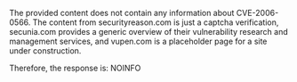 The provided content does not contain any information about CVE-2006-0566. The content from securityreason.com is just a captcha verification, secunia.com provides a generic overview of their vulnerability research and management services, and vupen.com is a placeholder page for a site under construction.

Therefore, the response is: NOINFO